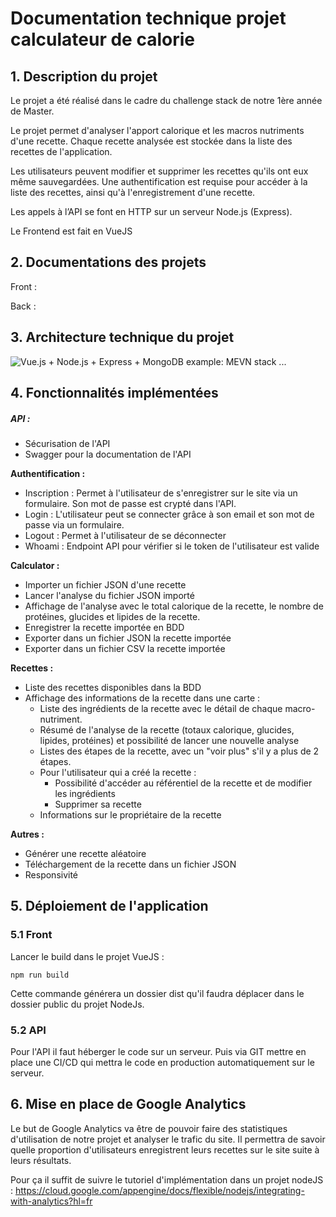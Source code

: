 # Documentation technique projet calculateur de calorie

## 1. Description du projet 

Le projet a été réalisé dans le cadre du challenge stack de notre 1ère année de Master. 

Le projet permet d'analyser l'apport calorique et les macros nutriments d'une recette. Chaque recette analysée est stockée dans la liste des recettes de l'application. 

Les utilisateurs peuvent modifier et supprimer les recettes qu'ils ont eux même sauvegardées. Une authentification est requise pour accéder à la liste des recettes, ainsi qu'à l'enregistrement d'une recette.

Les appels à l’API se font en HTTP sur un serveur Node.js (Express).

Le Frontend est fait en VueJS

## 2. Documentations des projets

Front : 

Back : 

## 3. Architecture technique du projet 

![Vue.js + Node.js + Express + MongoDB example: MEVN stack ...](https://bezkoder.com/wp-content/uploads/2020/02/vue-node-express-mongodb-crud-mean-stack-architecture.png)

## 4. Fonctionnalités implémentées 

##### API : 

- Sécurisation de l'API
- Swagger pour la documentation de l'API

**Authentification :**

- Inscription : Permet à l'utilisateur de s'enregistrer sur le site via un formulaire. Son mot de passe est crypté dans l'API.
- Login : L'utilisateur peut se connecter grâce à son email et son mot de passe via un formulaire.
- Logout : Permet à l'utilisateur de se déconnecter
- Whoami : Endpoint API pour vérifier si le token de l'utilisateur est valide

**Calculator :** 

- Importer un fichier JSON d'une recette
- Lancer l'analyse du fichier JSON importé
- Affichage de l'analyse avec le total calorique de la recette, le nombre de protéines, glucides et lipides de la recette.
- Enregistrer la recette importée en BDD
- Exporter dans un fichier JSON la recette importée  
- Exporter dans un fichier CSV la recette importée

**Recettes :** 

- Liste des recettes disponibles dans la BDD
- Affichage des informations de la recette dans une carte : 
  - Liste des ingrédients de la recette avec le détail de chaque macro-nutriment.
  - Résumé de l'analyse de la recette (totaux calorique, glucides, lipides, protéines) et possibilité de lancer une nouvelle analyse
  - Listes des étapes de la recette, avec un "voir plus" s'il y a plus de 2 étapes.
  - Pour l'utilisateur qui a créé la recette : 
    - Possibilité d'accéder au référentiel de la recette et de modifier les ingrédients
    - Supprimer sa recette
  - Informations sur le propriétaire de la recette

**Autres :** 

- Générer une recette aléatoire
- Téléchargement de la recette dans un fichier JSON
- Responsivité

## 5. Déploiement de l'application

### 5.1 Front

Lancer le build dans le projet VueJS : 

```
npm run build
```

Cette commande générera un dossier dist qu'il faudra déplacer dans le dossier public du projet NodeJs.

### 5.2 API

Pour l'API il faut héberger le code sur un serveur. Puis via GIT mettre en place une CI/CD qui mettra le code en production automatiquement sur le serveur.

## 6. Mise en place de Google Analytics

Le but de Google Analytics va être de pouvoir faire des statistiques d'utilisation de notre projet et analyser le trafic du site. Il permettra de savoir quelle proportion d'utilisateurs enregistrent leurs recettes sur le site suite à leurs résultats.

Pour ça il suffit de suivre le tutoriel d'implémentation dans un projet nodeJS : https://cloud.google.com/appengine/docs/flexible/nodejs/integrating-with-analytics?hl=fr

